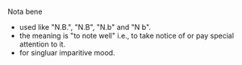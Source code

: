 Nota bene

* used like "N.B.", "N.B", "N.b" and "N b".
* the meaning is "to note well"  i.e., to take notice of or pay special attention to it.
* for singluar imparitive mood.
